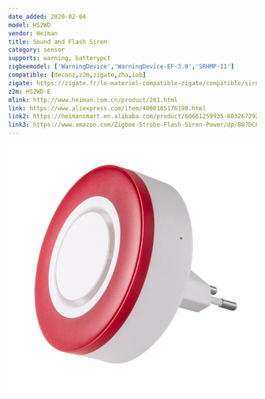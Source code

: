```yaml
---
date_added: 2020-02-04
model: HS2WD
vendor: Heiman
title: Sound and Flash Siren
category: sensor
supports: warning, batterypct
zigbeemodel: ['WarningDevice','WarningDevice-EF-3.0','SRHMP-I1']
compatible: [deconz,z2m,zigate,zha,iob]
zigate: https://zigate.fr/le-materiel-compatible-zigate/compatible/sirneheiman
z2m: HS2WD-E
mlink: http://www.heiman.com.cn/product/261.html
link: https://www.aliexpress.com/item/4000185176198.html
link2: https://heimansmart.en.alibaba.com/product/60661259935-803267292/The_latest_HEIMAN_Zigbee_3_0_smart_wireless_indoor_siren_with_standby_battery.html
link3: https://www.amazon.com/Zigbee-Strobe-Flash-Siren-Power/dp/B07DCPZ2JZ
---
```

![Label](/assets/images/devices/Heiman_HS2WD-E-label.jpg)